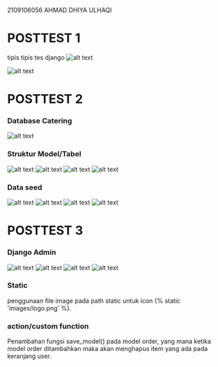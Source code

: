 2109106056
AHMAD DHIYA ULHAQI

# POSTTEST 1 

tipis tipis tes django
![alt text](WEB1.png)

![alt text](WEB2.png)

# POSTTEST 2
### Database Catering
![alt text](cateringDB.png)

### Struktur Model/Tabel
![alt text](strukturUser.png)
![alt text](strukturCart.png)
![alt text](strukturCartItem.png)
![alt text](strukturMenu.png)

### Data seed
![alt text](dataUser.png)
![alt text](dataCart.png)
![alt text](dataCartItem.png)
![alt text](dataMenu.png)

# POSTTEST 3
### Django Admin
![alt text](posttest3/adminCart_item.png)
![alt text](posttest3/AdminCarts.png)
![alt text](posttest3/AdminMenus.png)
![alt text](posttest3/users.png)

### Static
penggunaan file image pada path static untuk icon {% static 'images/logo.png' %}.

### action/custom function
Penambahan fungsi save_model() pada model order, yang mana ketika model order ditambahkan maka akan menghapus item yang ada pada keranjang user.